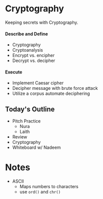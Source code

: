 # Cryptography

Keeping secrets with Cryptography.

#### Describe and Define

- Cryptography
- Cryptoanalysis
- Encrypt vs. encipher
- Decrypt vs. decipher

#### Execute

- Implement Caesar cipher
- Decipher message with brute force attack
- Utilize a corpus automate deciphering

## Today's Outline

 - Pitch Practice
    - Nura
    - Laith
 - Review
 - Cryptography
 - Whiteboard w/ Nadeem

# Notes
 - ASCII
   - Maps numbers to characters
   - use `ord()` and `chr()`